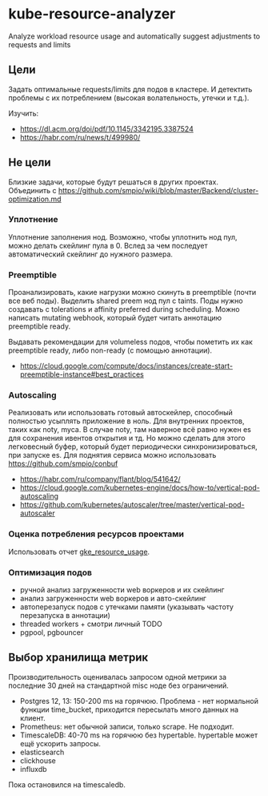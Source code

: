 # kube-resource-analyzer

Analyze workload resource usage and automatically suggest adjustments to requests and limits


## Цели

Задать оптимальные requests/limits для подов в кластере.
И детектить проблемы с их потреблением (высокая волательность, утечки и т.д.).

Изучить:
* https://dl.acm.org/doi/pdf/10.1145/3342195.3387524
* https://habr.com/ru/news/t/499980/


## Не цели

Близкие задачи, которые будут решаться в других проектах. Объединить с https://github.com/smpio/wiki/blob/master/Backend/cluster-optimization.md

### Уплотнение

Уплотнение заполнения нод. Возможно, чтобы уплотнить нод пул, можно делать скейлинг пула в 0. Вслед за чем последует автоматический скейлинг до нужного размера.

### Preemptible

Проанализировать, какие нагрузки можно скинуть в preemptible (почти все веб поды). Выделить shared preem нод пул с taints. Поды нужно создавать с tolerations и affinity preferred during scheduling. Можно написать mutating webhook, который будет читать аннотацию preemptible ready.

Выдавать рекомендации для volumeless подов, чтобы пометить их как preemptible ready, либо non-ready (с помощью аннотации).

* https://cloud.google.com/compute/docs/instances/create-start-preemptible-instance#best_practices

### Autoscaling

Реализовать или использовать готовый автоскейлер, способный полностью усыплять приложение в ноль. Для внутренних проектов, таких как noty, myca. В случае noty, там наверное всё равно нужен es для сохранения ивентов открытия и тд. Но можно сделать для этого легковесный буфер, который будет периодически синхронизироваться, при запуске es.
Для поднятия сервиса можно использовать https://github.com/smpio/conbuf 

* https://habr.com/ru/company/flant/blog/541642/
* https://cloud.google.com/kubernetes-engine/docs/how-to/vertical-pod-autoscaling
* https://github.com/kubernetes/autoscaler/tree/master/vertical-pod-autoscaler

### Оценка потребления ресурсов проектами

Использовать отчет [gke_resource_usage](https://cloud.google.com/kubernetes-engine/docs/how-to/cluster-usage-metering).

### Оптимизация подов

* ручной анализ загруженности web воркеров и их скейлинг
* анализ загруженности web воркеров и авто-скейлинг
* автоперезапуск подов с утечками памяти (указывать частоту перезапуска в аннотации)
* threaded workers + смотри личный TODO
* pgpool, pgbouncer

## Выбор хранилища метрик

Производительность оценивалась запросом одной метрики за последние 30 дней на стандартной misc ноде без ограничений.

* Postgres 12, 13: 150-200 ms на горячюю. Проблема - нет нормальной функции time_bucket, приходится пересылать много данных на клиент.
* Prometheus: нет обычной записи, только scrape. Не подходит.
* TimescaleDB: 40-70 ms на горячюю без hypertable. hypertable может ещё ускорить запросы.
* elasticsearch
* clickhouse
* influxdb

Пока остановился на timescaledb.
